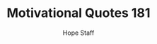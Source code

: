 ---
image: /assets/img/mq/mq_181_lamott.png
title: Motivational Quotes 181
categories:
  - Motivational Quotes
author: Hope Staff
notes: Motivational Quotes 181
embed: >-
  EMBED_GOES_HERE
transcript: >-
  SOME LINES OF TEXT START HERE
---